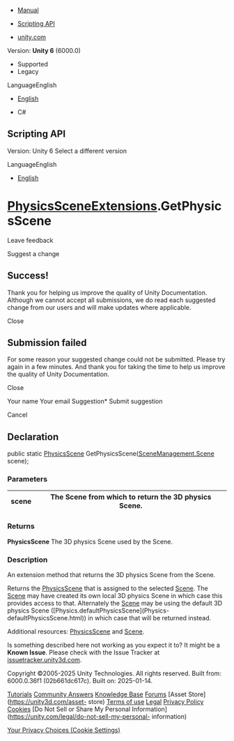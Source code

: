 [ ]()

  * [Manual](../Manual/index.html)
  * [Scripting API](../ScriptReference/index.html)

  * [unity.com](https://unity.com/)

Version: **Unity 6** (6000.0)

  * Supported
  * Legacy

LanguageEnglish

  * [English]()

  * C#

[ ](https://docs.unity3d.com)

## Scripting API

Version: Unity 6 Select a different version

LanguageEnglish

  * [English]()

#  [PhysicsSceneExtensions](PhysicsSceneExtensions.html).GetPhysicsScene

Leave feedback

Suggest a change

## Success!

Thank you for helping us improve the quality of Unity Documentation. Although
we cannot accept all submissions, we do read each suggested change from our
users and will make updates where applicable.

Close

## Submission failed

For some reason your suggested change could not be submitted. Please <a>try
again</a> in a few minutes. And thank you for taking the time to help us
improve the quality of Unity Documentation.

Close

Your name Your email Suggestion* Submit suggestion

Cancel

[ ]()

## Declaration

public static [PhysicsScene](PhysicsScene.html)
GetPhysicsScene([SceneManagement.Scene](SceneManagement.Scene.html) scene);

### Parameters

scene | The Scene from which to return the 3D physics Scene.  
---|---  
  
### Returns

**PhysicsScene** The 3D physics Scene used by the Scene.

### Description

An extension method that returns the 3D physics Scene from the Scene.

Returns the [PhysicsScene](PhysicsScene.html) that is assigned to the selected
[Scene](SceneManagement.Scene.html). The [Scene](SceneManagement.Scene.html)
may have created its own local 3D physics Scene in which case this provides
access to that. Alternately the [Scene](SceneManagement.Scene.html) may be
using the default 3D physics Scene ([Physics.defaultPhysicsScene](Physics-
defaultPhysicsScene.html)) in which case that will be returned instead.  
  
Additional resources: [PhysicsScene](PhysicsScene.html) and
[Scene](SceneManagement.Scene.html).

Is something described here not working as you expect it to? It might be a
**Known Issue**. Please check with the Issue Tracker at
[issuetracker.unity3d.com](https://issuetracker.unity3d.com).

Copyright ©2005-2025 Unity Technologies. All rights reserved. Built from:
6000.0.36f1 (02b661dc617c). Built on: 2025-01-14.

[Tutorials](https://unity3d.com/learn) [Community
Answers](https://answers.unity3d.com) [Knowledge
Base](https://support.unity3d.com/hc/en-us)
[Forums](https://forum.unity3d.com) [Asset Store](https://unity3d.com/asset-
store) [Terms of use](https://docs.unity3d.com/Manual/TermsOfUse.html)
[Legal](https://unity.com/legal) [Privacy
Policy](https://unity.com/legal/privacy-policy)
[Cookies](https://unity.com/legal/cookie-policy) [Do Not Sell or Share My
Personal Information](https://unity.com/legal/do-not-sell-my-personal-
information)

[Your Privacy Choices (Cookie Settings)](javascript:void\(0\);)

